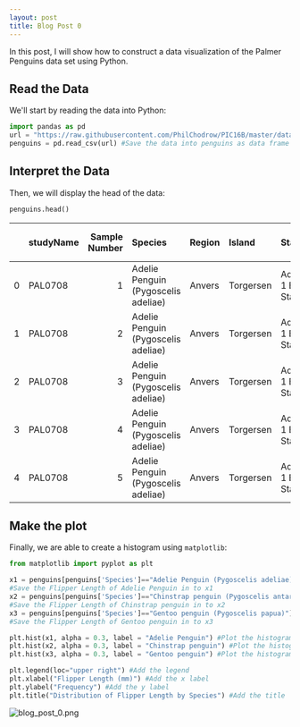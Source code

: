 ```yaml
---
layout: post
title: Blog Post 0
---
```



In this post, I will show how to construct a data visualization of the Palmer Penguins data set using Python. 

## Read the Data

We'll start by reading the data into Python: 

```python
import pandas as pd
url = "https://raw.githubusercontent.com/PhilChodrow/PIC16B/master/datasets/palmer_penguins.csv"
penguins = pd.read_csv(url) #Save the data into penguins as data frame
```
## Interpret the Data

Then, we will display the head of the data:

```python
penguins.head()
```

|    | studyName   |   Sample Number | Species                             | Region   | Island    | Stage              | Individual ID   | Clutch Completion   | Date Egg   |   Culmen Length (mm) |   Culmen Depth (mm) |   Flipper Length (mm) |   Body Mass (g) | Sex    |   Delta 15 N (o/oo) |   Delta 13 C (o/oo) | Comments                       |
|---:|:------------|----------------:|:------------------------------------|:---------|:----------|:-------------------|:----------------|:--------------------|:-----------|---------------------:|--------------------:|----------------------:|----------------:|:-------|--------------------:|--------------------:|:-------------------------------|
|  0 | PAL0708     |               1 | Adelie Penguin (Pygoscelis adeliae) | Anvers   | Torgersen | Adult, 1 Egg Stage | N1A1            | Yes                 | 11/11/07   |                 39.1 |                18.7 |                   181 |            3750 | MALE   |           nan       |            nan      | Not enough blood for isotopes. |
|  1 | PAL0708     |               2 | Adelie Penguin (Pygoscelis adeliae) | Anvers   | Torgersen | Adult, 1 Egg Stage | N1A2            | Yes                 | 11/11/07   |                 39.5 |                17.4 |                   186 |            3800 | FEMALE |             8.94956 |            -24.6945 | nan                            |
|  2 | PAL0708     |               3 | Adelie Penguin (Pygoscelis adeliae) | Anvers   | Torgersen | Adult, 1 Egg Stage | N2A1            | Yes                 | 11/16/07   |                 40.3 |                18   |                   195 |            3250 | FEMALE |             8.36821 |            -25.333  | nan                            |
|  3 | PAL0708     |               4 | Adelie Penguin (Pygoscelis adeliae) | Anvers   | Torgersen | Adult, 1 Egg Stage | N2A2            | Yes                 | 11/16/07   |                nan   |               nan   |                   nan |             nan | nan    |           nan       |            nan      | Adult not sampled.             |
|  4 | PAL0708     |               5 | Adelie Penguin (Pygoscelis adeliae) | Anvers   | Torgersen | Adult, 1 Egg Stage | N3A1            | Yes                 | 11/16/07   |                 36.7 |                19.3 |                   193 |            3450 | FEMALE |             8.76651 |            -25.3243 | nan                            |

## Make the plot 

Finally, we are able to create a histogram using `matplotlib`: 

```python
from matplotlib import pyplot as plt

x1 = penguins[penguins['Species']=="Adelie Penguin (Pygoscelis adeliae)"]["Flipper Length (mm)"]
#Save the Flipper Length of Adelie Penguin in to x1
x2 = penguins[penguins['Species']=="Chinstrap penguin (Pygoscelis antarctica)"]["Flipper Length (mm)"]
#Save the Flipper Length of Chinstrap penguin in to x2
x3 = penguins[penguins['Species']=="Gentoo penguin (Pygoscelis papua)"]["Flipper Length (mm)"]
#Save the Flipper Length of Gentoo penguin in to x3

plt.hist(x1, alpha = 0.3, label = "Adelie Penguin") #Plot the histogram of Adelie Penguin
plt.hist(x2, alpha = 0.3, label = "Chinstrap penguin") #Plot the histogram of Chinstrap penguin
plt.hist(x3, alpha = 0.3, label = "Gentoo penguin") #Plot the histogram of Gentoo Penguin

plt.legend(loc="upper right") #Add the legend
plt.xlabel("Flipper Length (mm)") #Add the x label
plt.ylabel("Frequency") #Add the y label
plt.title("Distribution of Flipper Length by Species") #Add the title
```
![blog_post_0.png](/Users/haonanduan/Documents/GitHub/russell-duan.github.io/images)